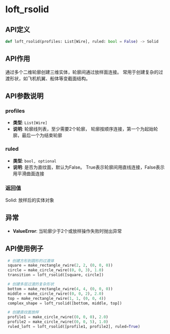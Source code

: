 # loft_rsolid

## API定义

```python
def loft_rsolid(profiles: List[Wire], ruled: bool = False) -> Solid
```

## API作用

通过多个二维轮廓创建三维实体，轮廓间通过放样面连接。
常用于创建复杂的过渡形状，如飞机机翼、船体等变截面结构。

## API参数说明

### profiles

- **类型**: `List[Wire]`
- **说明**: 轮廓线列表，至少需要2个轮廓， 轮廓按顺序连接，第一个为起始轮廓，最后一个为结束轮廓

### ruled

- **类型**: `bool, optional`
- **说明**: 是否为直纹面，默认为False。 True表示轮廓间用直线连接，False表示用平滑曲面连接

### 返回值

Solid: 放样后的实体对象

## 异常

- **ValueError**: 当轮廓少于2个或放样操作失败时抛出异常

## API使用例子

```python
 # 创建方形到圆形的过渡体
 square = make_rectangle_rwire(2, 2, (0, 0, 0))
 circle = make_circle_rwire((0, 0, 3), 1.0)
 transition = loft_rsolid([square, circle])

 # 创建多层过渡的复杂形状
 bottom = make_rectangle_rwire(4, 4, (0, 0, 0))
 middle = make_circle_rwire((0, 0, 2), 2.0)
 top = make_rectangle_rwire(1, 1, (0, 0, 4))
 complex_shape = loft_rsolid([bottom, middle, top])

 # 创建直纹面放样
 profile1 = make_circle_rwire((0, 0, 0), 2.0)
 profile2 = make_circle_rwire((0, 0, 5), 1.0)
 ruled_loft = loft_rsolid([profile1, profile2], ruled=True)
```
